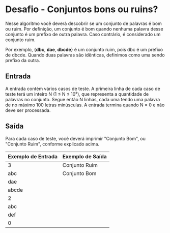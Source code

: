 # Desafio -  Conjuntos bons ou ruins?

Nesse algoritmo você deverá descobrir se um conjunto de palavras é bom ou ruim. Por definição, 
um conjunto é bom quando nenhuma palavra desse conjunto é um prefixo de outra palavra. Caso contrário,
é considerado um conjunto ruim.

Por exemplo, {**dbc**, **dae**, **dbcde**} é um conjunto ruim, pois dbc é um prefixo de dbcde. 
Quando duas palavras são idênticas, definimos como uma sendo prefixo da outra.

## Entrada

A entrada contém vários casos de teste. A primeira linha de cada caso de teste terá um inteiro 
N (1 ≤ N ≤ 10⁵), que representa a quantidade de palavras no conjunto. Segue então N linhas, 
cada uma tendo uma palavra de no máximo 100 letras minúsculas. A entrada termina quando N = 0 
e não deve ser processada.

## Saída

Para cada caso de teste, você deverá imprimir "Conjunto Bom", ou "Conjunto Ruim", 
conforme explicado acima.

Exemplo de Entrada | Exemplo de Saída
------------------ | -------------------
3                  | Conjunto Ruim
abc                | Conjunto Bom
dae                |
abcde              |
2                  |
abc                |
def                |
0                  |
